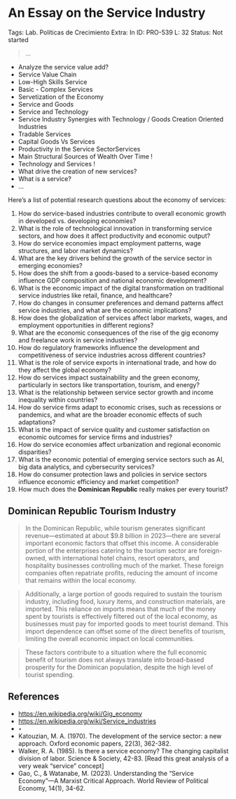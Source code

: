 # An Essay on the Service Industry

Tags: Lab. Políticas de Crecimiento
Extra: In
ID: PRO-539
L: 32
Status: Not started

> …
> 

- Analyze the service value add?
- Service Value Chain
- Low-High Skills Service
- Basic - Complex Services
- Servetization of the Economy
- Service and Goods
- Service and Technology
- Service Industry Synergies with Technology / Goods Creation Oriented Industries
- Tradable Services
- Capital Goods Vs Services
- Productivity in the Service SectorServices
- Main Structural Sources of Wealth Over Time !
- Technology and Services !
- What drive the creation of new services?
- What is a service?
- …

Here’s a list of potential research questions about the economy of services:

1. How do service-based industries contribute to overall economic growth in developed vs. developing economies?
2. What is the role of technological innovation in transforming service sectors, and how does it affect productivity and economic output?
3. How do service economies impact employment patterns, wage structures, and labor market dynamics?
4. What are the key drivers behind the growth of the service sector in emerging economies?
5. How does the shift from a goods-based to a service-based economy influence GDP composition and national economic development?
6. What is the economic impact of the digital transformation on traditional service industries like retail, finance, and healthcare?
7. How do changes in consumer preferences and demand patterns affect service industries, and what are the economic implications?
8. How does the globalization of services affect labor markets, wages, and employment opportunities in different regions?
9. What are the economic consequences of the rise of the gig economy and freelance work in service industries?
10. How do regulatory frameworks influence the development and competitiveness of service industries across different countries?
11. What is the role of service exports in international trade, and how do they affect the global economy?
12. How do services impact sustainability and the green economy, particularly in sectors like transportation, tourism, and energy?
13. What is the relationship between service sector growth and income inequality within countries?
14. How do service firms adapt to economic crises, such as recessions or pandemics, and what are the broader economic effects of such adaptations?
15. What is the impact of service quality and customer satisfaction on economic outcomes for service firms and industries?
16. How do service economies affect urbanization and regional economic disparities?
17. What is the economic potential of emerging service sectors such as AI, big data analytics, and cybersecurity services?
18. How do consumer protection laws and policies in service sectors influence economic efficiency and market competition?
19. How much does the **Dominican Republic** really makes per every tourist?

## Dominican Republic Tourism Industry

> In the Dominican Republic, while tourism generates significant revenue—estimated at about $9.8 billion in 2023—there are several important economic factors that offset this income. A considerable portion of the enterprises catering to the tourism sector are foreign-owned, with international hotel chains, resort operators, and hospitality businesses controlling much of the market. These foreign companies often repatriate profits, reducing the amount of income that remains within the local economy.
> 

> Additionally, a large portion of goods required to sustain the tourism industry, including food, luxury items, and construction materials, are imported. This reliance on imports means that much of the money spent by tourists is effectively filtered out of the local economy, as businesses must pay for imported goods to meet tourist demand. This import dependence can offset some of the direct benefits of tourism, limiting the overall economic impact on local communities.
> 

> These factors contribute to a situation where the full economic benefit of tourism does not always translate into broad-based prosperity for the Dominican population, despite the high level of tourist spending.
> 

## References

- https://en.wikipedia.org/wiki/Gig_economy
- https://en.wikipedia.org/wiki/Service_industries
- ‣
- Katouzian, M. A. (1970). The development of the service sector: a new approach. Oxford economic papers, 22(3), 362-382.
- Walker, R. A. (1985). Is there a service economy? The changing capitalist division of labor. Science & Society, 42-83. [Read this great analysis of a very weak “service” concept]
- Gao, C., & Watanabe, M. (2023). Understanding the “Service Economy”—A Marxist Critical Approach. World Review of Political Economy, 14(1), 34-62.
